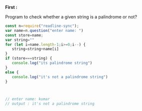 **First :**

Program to check whether a given string is a palindrome or not?

```javascript
const n=require("readline-sync");
var name=n.question("enter name: ")
const store=name;
var string=""
for (let i=name.length-1;i>=0;i--) {
   string=string+name[i]
}
if (store===string) {
   console.log("its palindrome string")
}
else {
   console.log("it's not a palindrome string")
}



// enter name: kumar
// output : it's not a palindrome string

```

